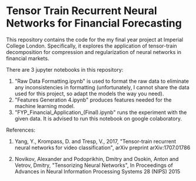 # Tensor Train Recurrent Neural Networks for Financial Forecasting

This repository contains the code for the my final year project at Imperial College London. Specifically, it explores the application of tensor-train decomposition for compression and regularization of neural networks in financial markets. 

There are 3 jupyter notebooks in this repository: 
1) "Raw Data Formatting.ipynb" is used to format the raw data to eliminate any inconsistencies in formatting (unfortunately, I cannot share the data used for this project, so adapt the models the way you need). 
2) "Features Generation 4.ipynb" produces features needed for the machine learning model. 
3) "FYP_Financial_Application_(Final).ipynb" runs the experiment with the given data. It is advised to run this notebook on google colaboratory. 


References: 
1) Yang, Y., Krompass, D. and Tresp, V., 2017, "Tensor-train recurrent neural networks for video classification", arXiv preprint arXiv:1707.01786

2) Novikov, Alexander and Podoprikhin, Dmitry and Osokin, Anton and Vetrov, Dmitry, "Tensorizing Neural Networks", In Proceedings of Advances in Neural Information Processing Systems 28 (NIPS) 2015
